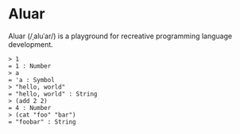 # Aluar

Aluar (/ˌaluˈar/) is a playground for recreative programming language development.

```
> 1
= 1 : Number
> a
= 'a : Symbol
> "hello, world"
= "hello, world" : String
> (add 2 2)
= 4 : Number
> (cat "foo" "bar")
= "foobar" : String
```
